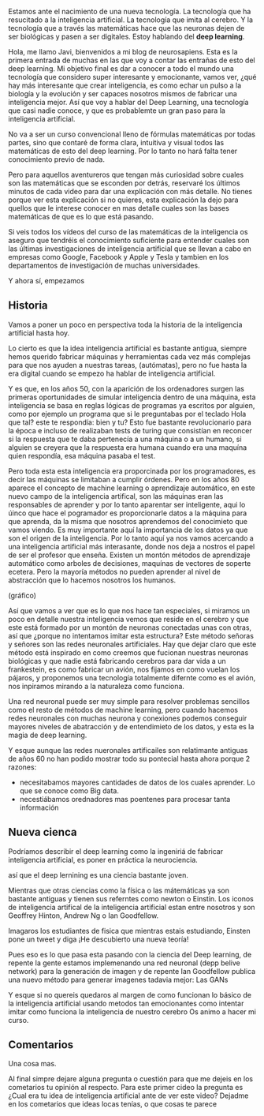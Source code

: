 Estamos ante el nacimiento de una nueva tecnología. La tecnología que ha resucitado a la inteligencia artificial. La tecnología que imita al cerebro. Y la tecnología que a través las matemáticas hace que las neuronas dejen de ser biológicas y pasen a ser digitales. Estoy hablando del **deep learning**.

Hola, me llamo Javi, bienvenidos a mi blog de neurosapiens. Esta es la primera entrada de muchas en las que voy a contar las entrañas de esto del deep learning. Mi objetivo final es dar a conocer a todo el mundo una tecnología que considero super interesante y emocionante, vamos ver, ¿qué hay más interesante que crear inteligencia, es como echar un pulso a la biología y la evolución y ser capaces nosotros mismos de fabricar una inteligencia mejor. Así que voy a hablar del Deep Learning, una tecnología que casi nadie conoce, y que es probablemte un gran paso para la inteligencia artificial.

No va a ser un curso convencional lleno de fórmulas matemáticas por todas partes, sino que contaré de forma clara, intuitiva y visual todos las matemáticas de esto del deep learning. Por lo tanto no hará falta tener conocimiento previo de nada.

Pero para aquellos aventureros que tengan más curiosidad sobre cuales son las matemáticas que se esconden por detrás, reservaré los últimos minutos de cada video para dar una explicación con más detalle. No tienes porque ver esta explicación si no quieres, esta explicación la dejo para quellos que le interese conocer en mas detalle cuales son las bases matemáticas de que es lo que está pasando.

Si veis todos los vídeos del curso de las matemáticas de la inteligencia os aseguro que tendréis el conocimiento suficiente para entender cuales son las últimas investigaciones de inteligencia artificial que se llevan a cabo en empresas como Google, Facebook y Apple y Tesla y tambien en los departamentos de investigación de muchas universidades.

Y ahora sí, empezamos

Historia
---

Vamos a poner un poco en perspectiva toda la historia de la inteligencia artificial hasta hoy.

Lo cierto es que la idea inteligencia artificial es bastante antigua, siempre hemos querido fabricar máquinas y herramientas cada vez más complejas para que nos ayuden a nuestras tareas, (autómatas), pero no fue hasta la era digital cuando se empezo ha hablar de inteligencia artificial.

Y es que, en los años 50, con la aparición de los ordenadores surgen las primeras oportunidades de simular inteligencia dentro de una máquina, esta inteligencia se basa en reglas lógicas de programas ya escritos por alguien, como por ejemplo un programa que si le preguntabas por el teclado Hola que tal? este te respondía: bien y tu? Esto fue bastante revolucionario para la época e incluso de realizaban tests de turing que consistían en reconcer si la respuesta que te daba pertenecía a una máquina o a un humano, si alguien se creyera que la respuesta era humana cuando era una maquína quien respondía, esa máquina pasaba el test.

Pero toda esta esta inteligencia era proporcinada por los programadores, es decir las máquinas se limitaban a cumplir órdenes. Pero en los años 80 aparece el concepto de machine learning o aprendizaje automático, en este nuevo campo de la inteligencia artifical, son las máquinas eran las responsables de aprender y por lo tanto aparentar ser inteligente, aqui lo úinco que hace el pogramador es proporcionarle datos a la máquina para que aprenda, da la misma que nosotros aprendemos del conocimieto que vamos viendo. Es muy importante aquí la importancia de los datos ya que son el origen de la inteligencia. Por lo tanto aquí ya nos vamos acercando a una inteligencia artificial más interasante, donde nos deja a nostros el papel de ser el profesor que enseña. Existen un montón métodos de aprendizaje automático como arboles de decisiones, maquínas de vectores de soperte ecetera. Pero la mayoría métodos no pueden aprender al nivel de abstracción que lo hacemos nosotros los humanos.

(gráfico)

Así que vamos a ver que es lo que nos hace tan especiales, si miramos un poco en detalle nuestra inteligencia vemos que reside en el cerebro y que este está formado por un montón de neuronas conectadas unas con otras, así que ¿porque no intentamos imitar esta estructura? Este método señoras y señores son las redes neuronales artificiales. Hay que dejar claro que este método  está inspirado en como creemos que fucionan nuestras neuronas biológicas y que nadie está fabricando cerebros para dar vida a un frankestein, es como fabricar un avión, nos fijamos en como vuelan los pájaros, y proponemos una tecnología totalmente difernte como es el avión, nos inpiramos mirando a la naturaleza como funciona.

Una red neuronal puede ser muy simple para resolver problemas sencillos como el resto de métodos de machine learning, pero cuando hacemos redes neuronales con muchas neurona y conexiones podemos conseguir mayores niveles de abatracción y de entendimieto de los datos, y esta es la magia de deep learning.

Y esque aunque las redes nueronales artificailes son relatimante antiguas de años 60 no han podido mostrar todo su pontecial hasta ahora porque 2 razones:

- necesitabamos mayores cantidades de datos de los cuales aprender. Lo que se conoce como Big data.
- necestiábamos orednadores mas poentenes para procesar tanta información

Nueva cienca
---

Podríamos describir el deep learning como la ingeniriá de fabricar inteligencia artificial, es poner en práctica la neurociencia.

así que el deep lernining es una ciencia bastante joven.

Mientras que otras ciencias como la física o las mátemáticas ya son bastante antiguas y tienen sus referntes como newton o Einstin. Los iconos de inteligencia artifical de la inteligencia artificial estan entre nosotros y son Geoffrey Hinton, Andrew Ng o Ian Goodfellow.

Imagaros los estudiantes de fisica que mientras estais estudiando, Einsten pone un tweet y diga ¡He descubierto una nueva teoría!

Pues eso es lo que pasa esta pasando con la ciencia del Deep learning, de repente la gente estamos implemenando una red neuronal (depp belive network) para la generación de imagen y de repente Ian Goodfellow publica una nuevo método para generar imagenes tadavia mejor: Las GANs

Y esque si no quereis quedaros al margen de como funcionan lo básico de la inteligencia artificial usando metodos tan emocionantes como intentar imitar como funciona la inteligencia de nuestro cerebro Os animo a hacer mi curso.

 
Comentarios
---

Una cosa mas.

Al final simpre dejare alguna pregunta o cuestión para que me dejeis en los cometarios tu opinión al respecto. Para este primer cideo la pregunta es ¿Cual era tu idea de inteligencia artificial ante de ver este video? Dejadme en los cometarios que ideas locas tenías, o que cosas te parece
